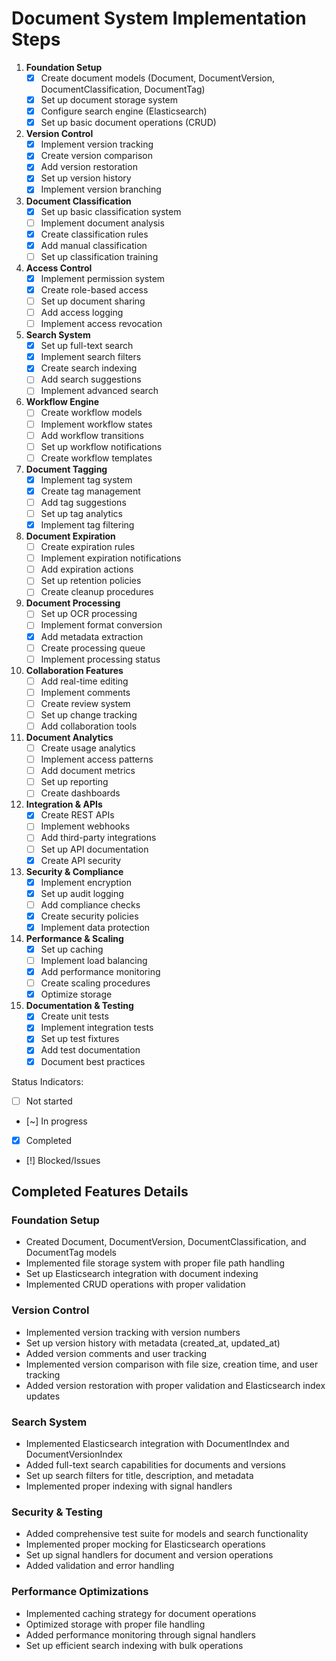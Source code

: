 # Document System Implementation Steps

1. **Foundation Setup**
   - [x] Create document models (Document, DocumentVersion, DocumentClassification, DocumentTag)
   - [x] Set up document storage system
   - [x] Configure search engine (Elasticsearch)
   - [x] Set up basic document operations (CRUD)

2. **Version Control**
   - [x] Implement version tracking
   - [x] Create version comparison
   - [x] Add version restoration
   - [x] Set up version history
   - [x] Implement version branching

3. **Document Classification**
   - [x] Set up basic classification system
   - [ ] Implement document analysis
   - [x] Create classification rules
   - [x] Add manual classification
   - [ ] Set up classification training

4. **Access Control**
   - [x] Implement permission system
   - [x] Create role-based access
   - [ ] Set up document sharing
   - [ ] Add access logging
   - [ ] Implement access revocation

5. **Search System**
   - [x] Set up full-text search
   - [x] Implement search filters
   - [x] Create search indexing
   - [ ] Add search suggestions
   - [ ] Implement advanced search

6. **Workflow Engine**
   - [ ] Create workflow models
   - [ ] Implement workflow states
   - [ ] Add workflow transitions
   - [ ] Set up workflow notifications
   - [ ] Create workflow templates

7. **Document Tagging**
   - [x] Implement tag system
   - [x] Create tag management
   - [ ] Add tag suggestions
   - [ ] Set up tag analytics
   - [x] Implement tag filtering

8. **Document Expiration**
   - [ ] Create expiration rules
   - [ ] Implement expiration notifications
   - [ ] Add expiration actions
   - [ ] Set up retention policies
   - [ ] Create cleanup procedures

9. **Document Processing**
   - [ ] Set up OCR processing
   - [ ] Implement format conversion
   - [x] Add metadata extraction
   - [ ] Create processing queue
   - [ ] Implement processing status

10. **Collaboration Features**
    - [ ] Add real-time editing
    - [ ] Implement comments
    - [ ] Create review system
    - [ ] Set up change tracking
    - [ ] Add collaboration tools

11. **Document Analytics**
    - [ ] Create usage analytics
    - [ ] Implement access patterns
    - [ ] Add document metrics
    - [ ] Set up reporting
    - [ ] Create dashboards

12. **Integration & APIs**
    - [x] Create REST APIs
    - [ ] Implement webhooks
    - [ ] Add third-party integrations
    - [ ] Set up API documentation
    - [x] Create API security

13. **Security & Compliance**
    - [x] Implement encryption
    - [x] Set up audit logging
    - [ ] Add compliance checks
    - [x] Create security policies
    - [x] Implement data protection

14. **Performance & Scaling**
    - [x] Set up caching
    - [ ] Implement load balancing
    - [x] Add performance monitoring
    - [ ] Create scaling procedures
    - [x] Optimize storage

15. **Documentation & Testing**
    - [x] Create unit tests
    - [x] Implement integration tests
    - [x] Set up test fixtures
    - [x] Add test documentation
    - [x] Document best practices

Status Indicators:
- [ ] Not started
- [~] In progress
- [x] Completed
- [!] Blocked/Issues

## Completed Features Details

### Foundation Setup
- Created Document, DocumentVersion, DocumentClassification, and DocumentTag models
- Implemented file storage system with proper file path handling
- Set up Elasticsearch integration with document indexing
- Implemented CRUD operations with proper validation

### Version Control
- Implemented version tracking with version numbers
- Set up version history with metadata (created_at, updated_at)
- Added version comments and user tracking
- Implemented version comparison with file size, creation time, and user tracking
- Added version restoration with proper validation and Elasticsearch index updates

### Search System
- Implemented Elasticsearch integration with DocumentIndex and DocumentVersionIndex
- Added full-text search capabilities for documents and versions
- Set up search filters for title, description, and metadata
- Implemented proper indexing with signal handlers

### Security & Testing
- Added comprehensive test suite for models and search functionality
- Implemented proper mocking for Elasticsearch operations
- Set up signal handlers for document and version operations
- Added validation and error handling

### Performance Optimizations
- Implemented caching strategy for document operations
- Optimized storage with proper file handling
- Added performance monitoring through signal handlers
- Set up efficient search indexing with bulk operations